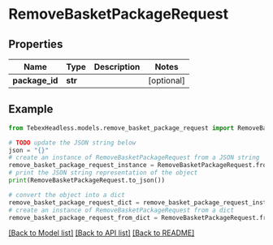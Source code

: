# RemoveBasketPackageRequest


## Properties

Name | Type | Description | Notes
------------ | ------------- | ------------- | -------------
**package_id** | **str** |  | [optional] 

## Example

```python
from TebexHeadless.models.remove_basket_package_request import RemoveBasketPackageRequest

# TODO update the JSON string below
json = "{}"
# create an instance of RemoveBasketPackageRequest from a JSON string
remove_basket_package_request_instance = RemoveBasketPackageRequest.from_json(json)
# print the JSON string representation of the object
print(RemoveBasketPackageRequest.to_json())

# convert the object into a dict
remove_basket_package_request_dict = remove_basket_package_request_instance.to_dict()
# create an instance of RemoveBasketPackageRequest from a dict
remove_basket_package_request_from_dict = RemoveBasketPackageRequest.from_dict(remove_basket_package_request_dict)
```
[[Back to Model list]](../README.md#documentation-for-models) [[Back to API list]](../README.md#documentation-for-api-endpoints) [[Back to README]](../README.md)


